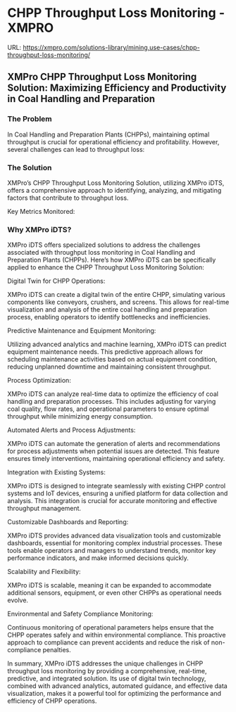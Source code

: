 # CHPP Throughput Loss Monitoring - XMPRO

URL: https://xmpro.com/solutions-library/mining,use-cases/chpp-throughput-loss-monitoring/

## XMPro CHPP Throughput Loss Monitoring Solution: Maximizing Efficiency and Productivity in Coal Handling and Preparation

### The Problem

In Coal Handling and Preparation Plants (CHPPs), maintaining optimal throughput is crucial for operational efficiency and profitability. However, several challenges can lead to throughput loss:

### The Solution

XMPro’s CHPP Throughput Loss Monitoring Solution, utilizing XMPro iDTS, offers a comprehensive approach to identifying, analyzing, and mitigating factors that contribute to throughput loss.

Key Metrics Monitored:

### Why XMPro iDTS?

XMPro iDTS offers specialized solutions to address the challenges associated with throughput loss monitoring in Coal Handling and Preparation Plants (CHPPs). Here’s how XMPro iDTS can be specifically applied to enhance the CHPP Throughput Loss Monitoring Solution:

Digital Twin for CHPP Operations:

XMPro iDTS can create a digital twin of the entire CHPP, simulating various components like conveyors, crushers, and screens. This allows for real-time visualization and analysis of the entire coal handling and preparation process, enabling operators to identify bottlenecks and inefficiencies.

Predictive Maintenance and Equipment Monitoring:

Utilizing advanced analytics and machine learning, XMPro iDTS can predict equipment maintenance needs. This predictive approach allows for scheduling maintenance activities based on actual equipment condition, reducing unplanned downtime and maintaining consistent throughput.

Process Optimization:

XMPro iDTS can analyze real-time data to optimize the efficiency of coal handling and preparation processes. This includes adjusting for varying coal quality, flow rates, and operational parameters to ensure optimal throughput while minimizing energy consumption.

Automated Alerts and Process Adjustments:

XMPro iDTS can automate the generation of alerts and recommendations for process adjustments when potential issues are detected. This feature ensures timely interventions, maintaining operational efficiency and safety.

Integration with Existing Systems:

XMPro iDTS is designed to integrate seamlessly with existing CHPP control systems and IoT devices, ensuring a unified platform for data collection and analysis. This integration is crucial for accurate monitoring and effective throughput management.

Customizable Dashboards and Reporting:

XMPro iDTS provides advanced data visualization tools and customizable dashboards, essential for monitoring complex industrial processes. These tools enable operators and managers to understand trends, monitor key performance indicators, and make informed decisions quickly.

Scalability and Flexibility:

XMPro iDTS is scalable, meaning it can be expanded to accommodate additional sensors, equipment, or even other CHPPs as operational needs evolve.

Environmental and Safety Compliance Monitoring:

Continuous monitoring of operational parameters helps ensure that the CHPP operates safely and within environmental compliance. This proactive approach to compliance can prevent accidents and reduce the risk of non-compliance penalties.

In summary, XMPro iDTS addresses the unique challenges in CHPP throughput loss monitoring by providing a comprehensive, real-time, predictive, and integrated solution. Its use of digital twin technology, combined with advanced analytics, automated guidance, and effective data visualization, makes it a powerful tool for optimizing the performance and efficiency of CHPP operations.

